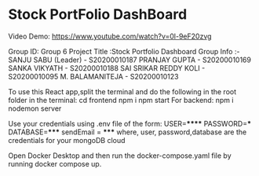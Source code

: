 # Stock PortFolio DashBoard

Video Demo: https://www.youtube.com/watch?v=0l-9eF20zvg


Group ID: Group 6
Project Title :Stock Portfolio Dashboard
Group Info :-
SANJU SABU (Leader) - S20200010187
PRANJAY GUPTA - S20200010169
SANKA VIKYATH - S20200010188
SAI SRIKAR REDDY KOLI - S20200010095
M. BALAMANITEJA - S20200010123

To use this React app,split the terminal and do the following in the root folder in the terminal:
cd frontend
npm i
npm start
For backend:
npm i
nodemon server

Use your credentials using .env file of the form:
USER=**\*\*\*\***
PASSWORD=****\*****
DATABASE=**\*\*\***
sendEmail = **\*\*\***
where, user, password,database are the credentials for your mongoDB cloud

Open Docker Desktop and then run the docker-compose.yaml file by running docker compose up.